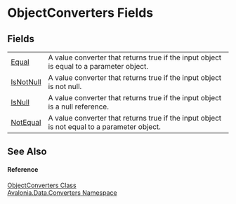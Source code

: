 # ObjectConverters Fields




## Fields
<table>
<tr>
<td><a href="F_Avalonia_Data_Converters_ObjectConverters_Equal">Equal</a></td>
<td>A value converter that returns true if the input object is equal to a parameter object.</td>
</tr>
<tr>
<td><a href="F_Avalonia_Data_Converters_ObjectConverters_IsNotNull">IsNotNull</a></td>
<td>A value converter that returns true if the input object is not null.</td>
</tr>
<tr>
<td><a href="F_Avalonia_Data_Converters_ObjectConverters_IsNull">IsNull</a></td>
<td>A value converter that returns true if the input object is a null reference.</td>
</tr>
<tr>
<td><a href="F_Avalonia_Data_Converters_ObjectConverters_NotEqual">NotEqual</a></td>
<td>A value converter that returns true if the input object is not equal to a parameter object.</td>
</tr>
</table>

## See Also


#### Reference
<a href="T_Avalonia_Data_Converters_ObjectConverters">ObjectConverters Class</a>  
<a href="N_Avalonia_Data_Converters">Avalonia.Data.Converters Namespace</a>  

